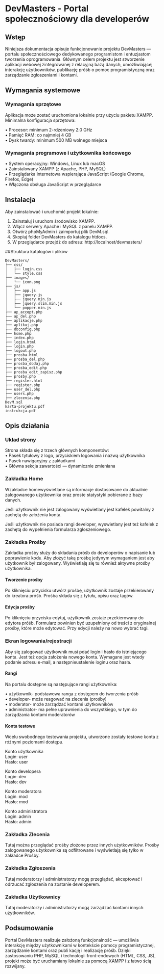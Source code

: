 # DevMasters - Portal społecznościowy dla developerów

## Wstęp
Niniejsza dokumentacja opisuje funkcjonowanie projektu DevMasters — portalu społecznościowego dedykowanego programistom i entuzjastom tworzenia oprogramowania.
Głównym celem projektu jest stworzenie aplikacji webowej zintegrowanej z relacyjną bazą danych, umożliwiającej interakcję użytkowników, publikację próśb o pomoc
programistyczną oraz zarządzanie zgłoszeniami i kontami.

## Wymagania systemowe
### Wymagania sprzętowe
Aplikacja może zostać uruchomiona lokalnie przy użyciu pakietu XAMPP. Minimalna konfiguracja sprzętowa:  

 • Procesor: minimum 2-rdzeniowy 2.0 GHz  
 • Pamięć RAM: co najmniej 4 GB  
 • Dysk twardy: minimum 500 MB wolnego miejsca  

 ### Wymagania programowe i użytkownika końcowego
 • System operacyjny: Windows, Linux lub macOS  
 • Zainstalowany XAMPP (z Apache, PHP, MySQL)  
 • Przeglądarka internetowa wspierająca JavaScript (Google Chrome, Firefox, Edge)  
 • Włączona obsługa JavaScript w przeglądarce  

 ## Instalacja
 Aby zainstalować i uruchomić projekt lokalnie:
 1. Zainstaluj i uruchom środowisko XAMPP.
 2. Włącz serwery Apache i MySQL z panelu XAMPP.
 3. Otwórz phpMyAdmin i zaimportuj plik DevM.sql.
 4. Skopiuj folder DevMasters do katalogu htdocs.
 5. W przeglądarce przejdź do adresu: http://localhost/devmasters/

##Struktura katalogów i plików
```
DevMasters/ 
├── css/ 
│   ├── login.css 
│   └── style.css 
├── images/ 
│   └── icon.png 
├── js/ 
│   ├── app.js 
│   ├── jquery.js 
│   ├── jquery.min.js 
│   ├── jquery.slim.min.js 
│   └── popper.min.js 
├── ap_accept.php 
├── ap_del.php 
├── aplikacje.php 
├── aplikuj.php 
├── dbconfig.php 
├── home.php 
├── index.php 
├── login.html 
├── login.php 
├── logout.php 
├── prosba.html 
├── prosba_del.php 
├── prosba_dodaj.php 
├── prosba_edit.php 
├── prosba_edit_zapisz.php 
├── prosby.php 
├── register.html 
├── register.php 
├── user_del.php 
├── users.php 
├── zlecenia.php 
DevM.sql 
karta-projektu.pdf 
instrukcja.pdf
```

## Opis działania
### Układ strony
Strona składa się z trzech głównych komponentów:  
 • Pasek tytułowy z logo, przyciskiem logowania i nazwą użytkownika  
 • Pasek nawigacyjny z zakładkami  
 • Główna sekcja zawartości — dynamicznie zmieniana  

### Zakładka Home
Wzakładce homewyświetlane są informacje dostosowane do aktualnie zalogowanego użytkownika oraz proste statystyki pobierane z bazy danych.  
 
Jeśli użytkownik nie jest zalogowany wyświetlany jest kafelek powitalny z zachętą do założenia konta.  
 
Jeśli użytkownik nie posiada rangi developer, wyswietlany jest też kafelek z zachętą do wypełnienia formularza zgłoszeniowego.  

### Zakładka Prośby
Zakładka prośby służy do składania próśb do developerów o napisanie lub poprawienie
kodu. Aby złożyć taką prośbę jedynym wymaganiem jest aby użytkownik był zalogowany.
Wyświetlają się tu również aktywne prośby użytkownika.

#### Tworzenie prośby
Po kliknięciu przycisku utwórz prośbę, użytkownik zostaje przekierowany do kreatora próśb. Prośba składa się z tytułu, opisu oraz tagów.

#### Edycja prośby
Po kliknięciu przycisku edytuj, użytkownik zostaje przekierowany do edytora próśb. Formularz powinien być uzupełniony od treści z oryginalnej prośby, które może edytować.
Przy edycji należy na nowo wybrać tagi.

### Ekran logowania/rejestracji
Aby się zalogować użytkownik musi pdać login i hasło do istniejącego konta. Jest też opcja założenia nowego konta. Wymagane jest wtedy podanie adresu e-mail, a następnieustalenie loginu oraz hasła.

#### Rangi
 Na portalu dostępne są następujące rangi użytkownika:  
 
 • użytkownik- podstawowa ranga z dostępem do tworzenia próśb  
 • developer- może reagować na zlecenia (prośby)  
 • moderator- może zarządzać kontami użytkowników  
 • administrator- ma pełne uprawnienia do wszystkiego, w tym do zarządzania kontami moderatorów  

 #### Konta testowe
 Wcelu swobodnego testowania projektu, utworzone zostały testowe konta z różnymi poziomami dostępu.  
 
 Konto użytkownika  
 Login: user  
 Hasło: user  
 
 Konto developera  
 Login: dev  
 Hasło: dev  
 
 Konto moderatora  
 Login: mod  
 Hasło: mod  
 
 Konto administratora  
 Login: admin  
 Hasło: admin  

### Zakładka Zlecenia
Tutaj można przeglądać prośby złożone przez innych użytkowników. Prośby zalogowanego użytkownika są odfiltrowane i wyświetlają się tylko w zakładce Prośby.

### Zakładka Zgłoszenia
Tutaj moderatorzy i administratorzy mogą przeglądać, akceptować i odrzucać zgłoszenia na zostanie developerem.

### Zakładka Użytkownicy
Tutaj moderatorzy i administratorzy mogą zarządzać kontami innych użytkowników.

## Podsumowanie
 Portal DevMasters realizuje założoną funkcjonalność — umożliwia interakcję między
 użytkownikami w kontekście pomocy programistycznej, zarządzanie kontami oraz publi
kację i realizację próśb. Dzięki zastosowaniu PHP, MySQL i technologii front-endowych
 (HTML, CSS, JS), projekt może być uruchamiany lokalnie za pomocą XAMPP i z łatwo
ścią rozwijany.

